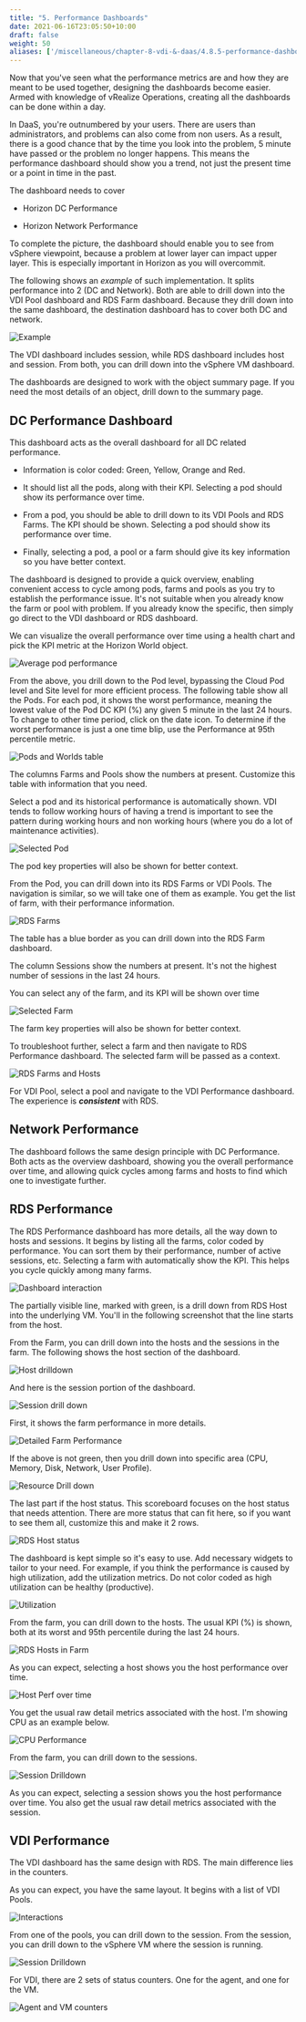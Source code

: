 ```yaml
---
title: "5. Performance Dashboards"
date: 2021-06-16T23:05:50+10:00
draft: false
weight: 50
aliases: ['/miscellaneous/chapter-8-vdi-&-daas/4.8.5-performance-dashboards']
---
```


Now that you've seen what the performance metrics are and how they are meant to be used together, designing the dashboards become easier. Armed with knowledge of vRealize Operations, creating all the dashboards can be done within a day.

In DaaS, you're outnumbered by your users. There are users than administrators, and problems can also come from non users. As a result, there is a good chance that by the time you look into the problem, 5 minute have passed or the problem no longer happens. This means the performance dashboard should show you a trend, not just the present time or a point in time in the past.

The dashboard needs to cover

-   Horizon DC Performance

-   Horizon Network Performance

To complete the picture, the dashboard should enable you to see from vSphere viewpoint, because a problem at lower layer can impact upper layer. This is especially important in Horizon as you will overcommit.

The following shows an *example* of such implementation. It splits performance into 2 (DC and Network). Both are able to drill down into the VDI Pool dashboard and RDS Farm dashboard. Because they drill down into the same dashboard, the destination dashboard has to cover both DC and network.

![Example](4.8.5-fig-1.png)

The VDI dashboard includes session, while RDS dashboard includes host and session. From both, you can drill down into the vSphere VM dashboard.

The dashboards are designed to work with the object summary page. If you need the most details of an object, drill down to the summary page.

## DC Performance Dashboard

This dashboard acts as the overall dashboard for all DC related performance.

- Information is color coded: Green, Yellow, Orange and Red.

- It should list all the pods, along with their KPI. Selecting a pod should show its performance over time.

- From a pod, you should be able to drill down to its VDI Pools and RDS Farms. The KPI should be shown. Selecting a pod should show its performance over time.

- Finally, selecting a pod, a pool or a farm should give its key information so you have better context.

The dashboard is designed to provide a quick overview, enabling convenient access to cycle among pods, farms and pools as you try to establish the performance issue. It's not suitable when you already know the farm or pool with problem. If you already know the specific, then simply go direct to the VDI dashboard or RDS dashboard.

We can visualize the overall performance over time using a health chart and pick the KPI metric at the Horizon World object.

![Average pod performance](4.8.5-fig-2.png)

From the above, you drill down to the Pod level, bypassing the Cloud Pod level and Site level for more efficient process. The following table show all the Pods. For each pod, it shows the worst performance, meaning the lowest value of the Pod DC KPI (%) any given 5 minute in the last 24 hours. To change to other time period, click on the date icon. To determine if the worst performance is just a one time blip, use the Performance at 95th percentile metric.

![Pods and Worlds table](4.8.5-fig-3.png)

The columns Farms and Pools show the numbers at present. Customize this table with information that you need.

Select a pod and its historical performance is automatically shown. VDI tends to follow working hours of having a trend is important to see the pattern during working hours and non working hours (where you do a lot of maintenance activities).

![Selected Pod](4.8.5-fig-4.png)

The pod key properties will also be shown for better context.

From the Pod, you can drill down into its RDS Farms or VDI Pools. The navigation is similar, so we will take one of them as example. You get the list of farm, with their performance information.

![RDS Farms](4.8.5-fig-5.png)

The table has a blue border as you can drill down into the RDS Farm dashboard.

The column Sessions show the numbers at present. It's not the highest number of sessions in the last 24 hours.

You can select any of the farm, and its KPI will be shown over time

![Selected Farm](4.8.5-fig-6.png)

The farm key properties will also be shown for better context.

To troubleshoot further, select a farm and then navigate to RDS Performance dashboard. The selected farm will be passed as a context.

![RDS Farms and Hosts](4.8.5-fig-7.png)

For VDI Pool, select a pool and navigate to the VDI Performance dashboard. The experience is ***consistent*** with RDS.

## Network Performance

The dashboard follows the same design principle with DC Performance. Both acts as the overview dashboard, showing you the overall performance over time, and allowing quick cycles among farms and hosts to find which one to investigate further.

## RDS Performance

The RDS Performance dashboard has more details, all the way down to hosts and sessions. It begins by listing all the farms, color coded by performance. You can sort them by their performance, number of active sessions, etc. Selecting a farm with automatically show the KPI. This helps you cycle quickly among many farms.

![Dashboard interaction](4.8.5-fig-8.png)

The partially visible line, marked with green, is a drill down from RDS Host into the underlying VM. You'll in the following screenshot that the line starts from the host.

From the Farm, you can drill down into the hosts and the sessions in the farm. The following shows the host section of the dashboard.

![Host drilldown](4.8.5-fig-9.png)

And here is the session portion of the dashboard.

![Session drill down](4.8.5-fig-10.png)

First, it shows the farm performance in more details.

![Detailed Farm Performance](4.8.5-fig-11.png)

If the above is not green, then you drill down into specific area (CPU, Memory, Disk, Network, User Profile).

![Resource Drill down](4.8.5-fig-12.png)

The last part if the host status. This scoreboard focuses on the host status that needs attention. There are more status that can fit here, so if you want to see them all, customize this and make it 2 rows.

![RDS Host status](4.8.5-fig-13.png)

The dashboard is kept simple so it's easy to use. Add necessary widgets to tailor to your need. For example, if you think the performance is caused by high utilization, add the utilization metrics. Do not color coded as high utilization can be healthy (productive).

![Utilization](4.8.5-fig-14.png)

From the farm, you can drill down to the hosts. The usual KPI (%) is shown, both at its worst and 95th percentile during the last 24 hours.

![RDS Hosts in Farm](4.8.5-fig-15.png)

As you can expect, selecting a host shows you the host performance over time.

![Host Perf over time](4.8.5-fig-16.png)

You get the usual raw detail metrics associated with the host. I'm showing CPU as an example below.

![CPU Performance](4.8.5-fig-17.png)

From the farm, you can drill down to the sessions.

![Session Drilldown](4.8.5-fig-18.png)

As you can expect, selecting a session shows you the host performance over time. You also get the usual raw detail metrics associated with the session.

## VDI Performance

The VDI dashboard has the same design with RDS. The main difference lies in the counters.

As you can expect, you have the same layout. It begins with a list of VDI Pools.

![Interactions](4.8.5-fig-19.png)

From one of the pools, you can drill down to the session. From the session, you can drill down to the vSphere VM where the session is running.

![Session Drilldown](4.8.5-fig-20.png)

For VDI, there are 2 sets of status counters. One for the agent, and one for the VM.

![Agent and VM counters](4.8.5-fig-21.png)
